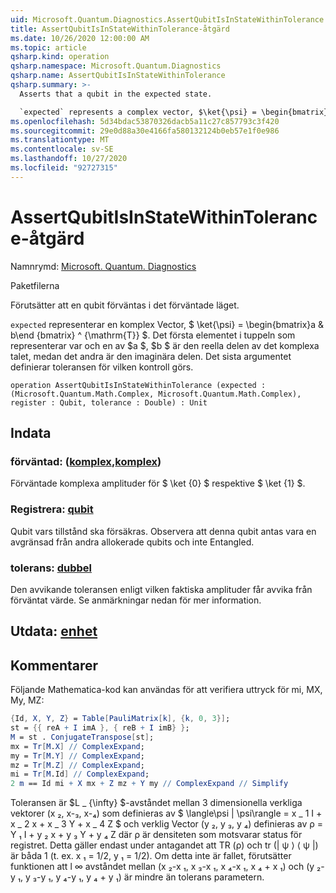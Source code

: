 ```yaml
---
uid: Microsoft.Quantum.Diagnostics.AssertQubitIsInStateWithinTolerance
title: AssertQubitIsInStateWithinTolerance-åtgärd
ms.date: 10/26/2020 12:00:00 AM
ms.topic: article
qsharp.kind: operation
qsharp.namespace: Microsoft.Quantum.Diagnostics
qsharp.name: AssertQubitIsInStateWithinTolerance
qsharp.summary: >-
  Asserts that a qubit in the expected state.

  `expected` represents a complex vector, $\ket{\psi} = \begin{bmatrix}a & b\end{bmatrix}^{\mathrm{T}}$. The first element of the tuples representing each of $a$, $b$ is the real part of the complex number, while the second one is the imaginary part. The last argument defines the tolerance with which assertion is made.
ms.openlocfilehash: 5d34bdac53870326dacb5a11c27c857793c3f420
ms.sourcegitcommit: 29e0d88a30e4166fa580132124b0eb57e1f0e986
ms.translationtype: MT
ms.contentlocale: sv-SE
ms.lasthandoff: 10/27/2020
ms.locfileid: "92727315"
---
```

# <a name="assertqubitisinstatewithintolerance-operation"></a>AssertQubitIsInStateWithinTolerance-åtgärd

Namnrymd: [Microsoft. Quantum. Diagnostics](xref:Microsoft.Quantum.Diagnostics)

Paketfilerna [](https://nuget.org/packages/)


Förutsätter att en qubit förväntas i det förväntade läget.

`expected` representerar en komplex Vector, $ \ket{\psi} = \begin{bmatrix}a & b\end {bmatrix} ^ {\mathrm{T}} $.
Det första elementet i tuppeln som representerar var och en av $a $, $b $ är den reella delen av det komplexa talet, medan det andra är den imaginära delen.
Det sista argumentet definierar toleransen för vilken kontroll görs.

```qsharp
operation AssertQubitIsInStateWithinTolerance (expected : (Microsoft.Quantum.Math.Complex, Microsoft.Quantum.Math.Complex), register : Qubit, tolerance : Double) : Unit
```


## <a name="input"></a>Indata

### <a name="expected--complexcomplex"></a>förväntad: ([komplex](xref:Microsoft.Quantum.Math.Complex),[komplex](xref:Microsoft.Quantum.Math.Complex))

Förväntade komplexa amplituder för $ \ket {0} $ respektive $ \ket {1} $.


### <a name="register--qubit"></a>Registrera: [qubit](xref:microsoft.quantum.lang-ref.qubit)

Qubit vars tillstånd ska försäkras. Observera att denna qubit antas vara en avgränsad från andra allokerade qubits och inte Entangled.


### <a name="tolerance--double"></a>tolerans: [dubbel](xref:microsoft.quantum.lang-ref.double)

Den avvikande toleransen enligt vilken faktiska amplituder får avvika från förväntat värde.
Se anmärkningar nedan för mer information.



## <a name="output--unit"></a>Utdata: [enhet](xref:microsoft.quantum.lang-ref.unit)



## <a name="remarks"></a>Kommentarer

Följande Mathematica-kod kan användas för att verifiera uttryck för mi, MX, My, MZ:

```mathematica
{Id, X, Y, Z} = Table[PauliMatrix[k], {k, 0, 3}];
st = {{ reA + I imA }, { reB + I imB} };
M = st . ConjugateTranspose[st];
mx = Tr[M.X] // ComplexExpand;
my = Tr[M.Y] // ComplexExpand;
mz = Tr[M.Z] // ComplexExpand;
mi = Tr[M.Id] // ComplexExpand;
2 m == Id mi + X mx + Z mz + Y my // ComplexExpand // Simplify
```

Toleransen är $L \_ {\infty} $-avståndet mellan 3 dimensionella verkliga vektorer (x ₂, x-₃, x-₄) som definieras av $ \langle\psi | \psi\rangle = x \_ 1 I + x \_ 2 x + x \_ 3 Y + x \_ 4 Z $ och verklig Vector (y ₂, y ₃, y ₄) definieras av ρ = Y ₁ I + y ₂ x + y ₃ Y + y ₄ Z där ρ är densiteten som motsvarar status för registret.
Detta gäller endast under antagandet att TR (ρ) och tr (| ψ ⟩ ⟨ ψ |) är båda 1 (t. ex. x ₁ = 1/2, y ₁ = 1/2).
Om detta inte är fallet, förutsätter funktionen att l ∞ avståndet mellan (x ₂-x ₁, x ₃-x ₁, x ₄-x ₁, x ₄ + x ₁) och (y ₂-y ₁, y ₃-y ₁, y ₄-y ₁, y ₄ + y ₁) är mindre än tolerans parametern.